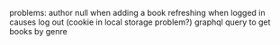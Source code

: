 problems:
author null when adding a book
refreshing when logged in causes log out (cookie in local storage problem?)
graphql query to get books by genre